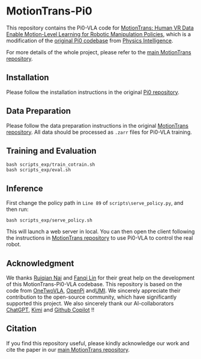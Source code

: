 # MotionTrans-Pi0

This repository contains the Pi0-VLA code for [MotionTrans: Human VR Data Enable Motion-Level Learning for Robotic Manipulation Policies](https://github.com/michaelyuancb/motiontrans), which is a modification of the [original Pi0 codebase](https://github.com/Physical-Intelligence/openpi) from [Physics Intelligence](https://www.physicalintelligence.company/).

For more details of the whole project, please refer to the [main MotionTrans repository](https://github.com/michaelyuancb/motiontrans).

## Installation

Please follow the installation instructions in the original [Pi0 repository](https://github.com/Physical-Intelligence/openpi). 

## Data Preparation

Please follow the data preparation instructions in the original [MotionTrans repository](https://github.com/michaelyuancb/motiontrans). All data should be processed as `.zarr` files for Pi0-VLA training.

## Training and Evaluation

```
bash scripts_exp/train_cotrain.sh
bash scripts_exp/eval.sh
```

## Inference

First change the policy path in `Line 89` of `scripts\serve_policy.py`, and then run:
```
bash scripts_exp/serve_policy.sh
```
This will launch a web server in local. You can then open the client following the instructions in [MotionTrans repository](https://github.com/michaelyuancb/motiontrans) to use Pi0-VLA to control the real robot. 


## Acknowledgment

We thanks [Ruiqian Nai](https://richard-coder-nai.github.io/) and [Fanqi Lin](https://fanqi-lin.github.io/) for their great help on the development of this MotionTrans-Pi0-VLA codebase. This repository is based on the code from [OneTwoVLA](https://github.com/Fanqi-Lin/OneTwoVLA), [OpenPi](https://github.com/Physical-Intelligence/openpi) and[UMI](https://github.com/real-stanford/universal_manipulation_interface). We sincerely appreciate their contribution to the open-source community, which have significantly supported this project. We also sincerely thank our AI-collaborators [ChatGPT](https://openai.com/chatgpt), [Kimi](https://www.kimi.com/) and [Github Copilot](https://github.com/features/copilot) !!

## Citation

If you find this repository useful, please kindly acknowledge our work and cite the paper in our [main MotionTrans repository](https://github.com/michaelyuancb/motiontrans).
